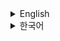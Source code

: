 <details>
<summary>English</summary>

# ⚡ Pokedex & Pokemon Card ⚡

Link to site: [pokeplaybook.netlify.app](https://pokeplaybook.netlify.app/)

This is a toy project where I am creating my own Pokedex for fun.

<br />

## Features

### 📖 Pokedex

- Search pokemon by name or id
- Or just browse through the list of pokemon by generation

### 🎴 Pokemon Cards

- Pull pokemon cards with a random chance to draw any between id #1 to #1025!

<br />

## Coming Soon

- Log in & track your card collection

<br />

## Stacks

- Base : React, TypeScript
- State Mgmt : Redux Toolkit
- UI : Tailwind CSS, shadcn, Motion
- Deploy: Netlify

- Auth: supabase (planned)
- DB : supabase (planned)

</details>

<details>
<summary>한국어</summary>

# ⚡ 포켓몬 도감 & 카드 ⚡

사이트: [pokeplaybook.netlify.app](https://pokeplaybook.netlify.app/)

포켓몬 카드를 모으는 취미로 시작한 개인 프로젝트입니다 :)

<br />

## 기능

### 📖 포켓몬 도감

- 포켓몬 이름 또는 ID로 검색
- 세대별 포켓몬 목록 둘러보기

### 🎴 포켓몬 카드

- #1부터 #1025까지의 포켓몬 중 랜덤으로 카드 뽑기

<br />

## 로드맵

- 로그인 후 개인 컬렉션 db에 저장

<br />

## 스택

- 기본 : React, TypeScript
- 상태관리 : Redux Toolkit
- UI : Tailwind CSS, shadcn, Motion
- 자동배포: Netlify

- Auth : supabase (예정)
- DB : supabase (예정)

</details>








